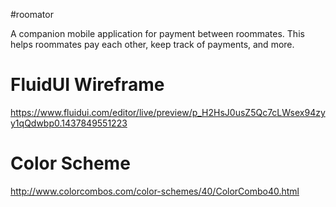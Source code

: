 #roomator

A companion mobile application for payment between roommates. This helps roommates pay each other, keep track of payments, and more.

# FluidUI Wireframe
https://www.fluidui.com/editor/live/preview/p_H2HsJ0usZ5Qc7cLWsex94zyy1qQdwbp0.1437849551223

# Color Scheme
http://www.colorcombos.com/color-schemes/40/ColorCombo40.html 
